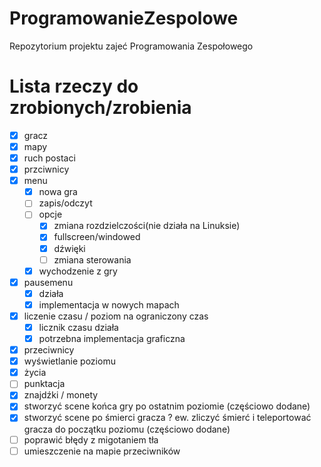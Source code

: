 # ProgramowanieZespolowe
Repozytorium projektu zajeć Programowania Zespołowego

# Lista rzeczy do zrobionych/zrobienia
- [x] gracz
- [x] mapy
- [x] ruch postaci
- [x] przciwnicy    
- [x] menu
	- [x] nowa gra
	- [ ] zapis/odczyt
	- [ ] opcje
		- [x] zmiana rozdzielczości(nie działa na Linuksie)
		- [x] fullscreen/windowed
		- [x] dźwięki
		- [ ] zmiana sterowania
	- [x] wychodzenie z gry
- [x] pausemenu
	- [x] działa
	- [x] implementacja w nowych mapach
- [x] liczenie czasu / poziom na ograniczony czas
	- [x] licznik czasu działa
	- [x] potrzebna implementacja graficzna
- [x] przeciwnicy
- [x] wyświetlanie poziomu
- [x] życia
- [ ] punktacja
- [x] znajdźki / monety
- [x] stworzyć scene końca gry po ostatnim poziomie (częściowo dodane)
- [x] stworzyć scene po śmierci gracza ? ew. zliczyć śmierć i teleportować gracza do początku poziomu (częściowo dodane)
- [ ] poprawić błędy z migotaniem tła
- [ ] umieszczenie na mapie przeciwników
